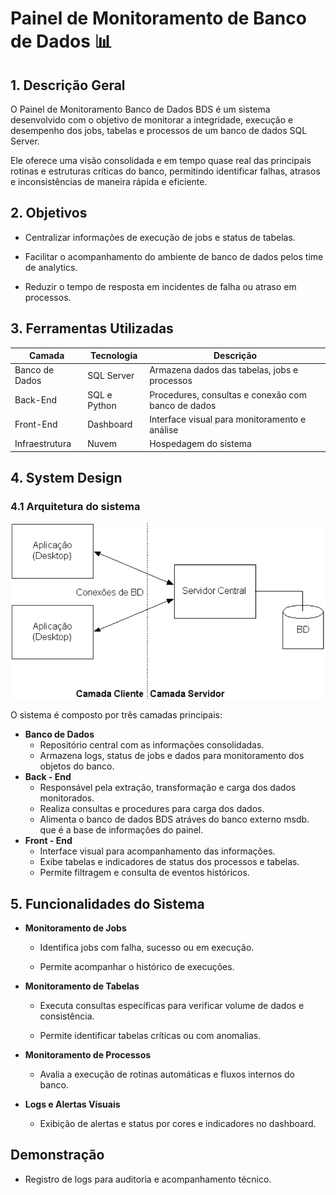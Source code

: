 # Painel de Monitoramento de Banco de Dados 📊

## 1. Descrição Geral

O Painel de Monitoramento Banco de Dados BDS é um sistema desenvolvido com o objetivo de monitorar a integridade, execução e desempenho dos jobs, tabelas e processos de um banco de dados SQL Server.

Ele oferece uma visão consolidada e em tempo quase real das principais rotinas e estruturas críticas do banco, permitindo identificar falhas, atrasos e inconsistências de maneira rápida e eficiente.

## 2. Objetivos

* Centralizar informações de execução de jobs e status de tabelas.

* Facilitar o acompanhamento do ambiente de banco de dados pelos time de analytics.

* Reduzir o tempo de resposta em incidentes de falha ou atraso em processos.

## 3. Ferramentas Utilizadas

| Camada         | Tecnologia                                              | Descrição                                    |
| -------------- | ------------------------------------------------------- | -------------------------------------------- |
| Banco de Dados | SQL Server                                              | Armazena dados das tabelas, jobs e processos |
| Back-End       | SQL e Python                                            | Procedures, consultas e conexão com banco de dados |
| Front-End      | Dashboard | Interface visual para monitoramento e análise                  |
| Infraestrutura | Nuvem                                                   | Hospedagem do sistema    |

## 4. System Design

### 4.1 Arquitetura do sistema

<img src="Arquitetura.png" alt="Arquitetura" width="600"/>

O sistema é composto por três camadas principais:

* **Banco de Dados**
  * Repositório central com as informações consolidadas.
  * Armazena logs, status de jobs e dados para monitoramento dos objetos do banco.
* **Back - End**
  * Responsável pela extração, transformação e carga dos dados monitorados.
  * Realiza consultas e procedures para carga dos dados.
  * Alimenta o banco de dados BDS atráves do banco externo msdb. que é a base de informações do painel.
* **Front - End**
  * Interface visual para acompanhamento das informações.
  * Exibe tabelas e indicadores de status dos processos e tabelas.
  * Permite filtragem e consulta de eventos históricos.

## 5. Funcionalidades do Sistema
* **Monitoramento de Jobs**

  * Identifica jobs com falha, sucesso ou em execução.

  * Permite acompanhar o histórico de execuções.

* **Monitoramento de Tabelas**

  * Executa consultas específicas para verificar volume de dados e consistência.

  * Permite identificar tabelas críticas ou com anomalias.

* **Monitoramento de Processos**

  * Avalia a execução de rotinas automáticas e fluxos internos do banco.

* **Logs e Alertas Visuais**

  * Exibição de alertas e status por cores e indicadores no dashboard.

## Demonstração



  * Registro de logs para auditoria e acompanhamento técnico.

